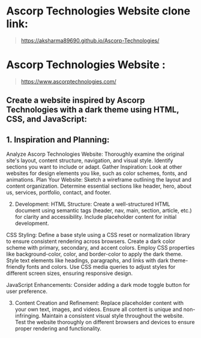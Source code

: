 # Ascorp Technologies Website clone link: 
> https://aksharma89690.github.io/Ascorp-Technologies/

# Ascorp Technologies Website :
>https://www.ascorptechnologies.com/

## Create a website inspired by Ascorp Technologies with a dark theme using HTML, CSS, and JavaScript:

## 1. Inspiration and Planning:
Analyze Ascorp Technologies Website: Thoroughly examine the original site's layout, content structure, navigation, and visual style. Identify sections you want to include or adapt.
Gather Inspiration: Look at other websites for design elements you like, such as color schemes, fonts, and animations.
Plan Your Website: Sketch a wireframe outlining the layout and content organization. Determine essential sections like header, hero, about us, services, portfolio, contact, and footer.

2. Development:
HTML Structure:
Create a well-structured HTML document using semantic tags (header, nav, main, section, article, etc.) for clarity and accessibility.
Include placeholder content for initial development.

CSS Styling:
Define a base style using a CSS reset or normalization library to ensure consistent rendering across browsers.
Create a dark color scheme with primary, secondary, and accent colors.
Employ CSS properties like background-color, color, and border-color to apply the dark theme.
Style text elements like headings, paragraphs, and links with dark theme-friendly fonts and colors.
Use CSS media queries to adjust styles for different screen sizes, ensuring responsive design.

JavaScript Enhancements:
Consider adding a dark mode toggle button for user preference.

3. Content Creation and Refinement:
Replace placeholder content with your own text, images, and videos.
Ensure all content is unique and non-infringing.
Maintain a consistent visual style throughout the website.
Test the website thoroughly on different browsers and devices to ensure proper rendering and functionality.
